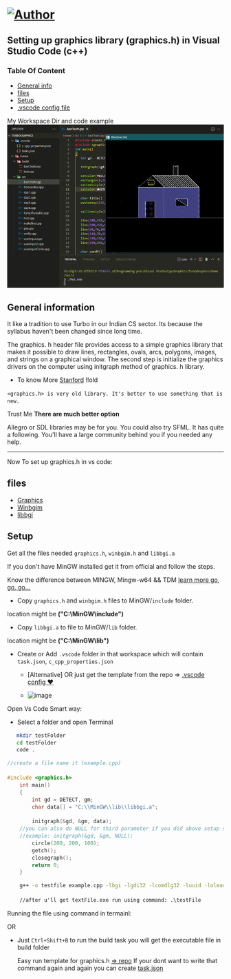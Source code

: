 # [![Author](https://img.shields.io/badge/Auther---Ullas-blu)](https://img.shields.io/badge/Auther---Ullas-blu?utm_source=github.com&utm_medium=campaign&utm_content=button&utm_campaign=dmhendricks%2Ffile-icon-vectors)

## Setting up graphics library (graphics.h) in Visual Studio Code (c++)

### Table Of Content

- [General info](#general-info)
- [files](#files)
- [Setup](#setup)
- [.vscode config file](https://github.com/ullaskunder3/graphics.h-setup)

My Workspace Dir and code example ![turbo](./turboExample.png)

## General information

It like a tradition to use Turbo in our Indian CS sector.
Its because the syllabus haven't been changed since long time.

The graphics. h header file provides access to a simple graphics library that makes it possible to draw lines, rectangles, ovals, arcs, polygons, images, and strings on a graphical window. The second step is initialize the graphics drivers on the computer using initgraph method of graphics. h library.

- To know More [Stanford](https://web.stanford.edu/class/archive/cs/cs106b/cs106b.1126/materials/cppdoc/graphics.html) !!old

`<graphics.h> is very old library. It's better to use something that is new.`

Trust Me **There are much better option**

Allegro or SDL libraries may be for you.
You could also try SFML. It has quite a following. You'll have a large community behind you if you needed any help.

--------------------------------------------------

Now To set up graphics.h in vs code:

## files

- [Graphics](./graphics.h)
- [Winbgim](./winbgim.h)
- [libbgi](./libbgi.a)

## Setup

 Get all the files needed `graphics.h`, `winbgim.h` and `libbgi.a`

 If you don't have MinGW installed get it from official and follow the steps.

 Know the difference between MINGW, Mingw-w64 && TDM [learn more go, go, go...](https://github.com/ullaskunder3/cpp-setup-vsCode#setup)

- Copy `graphics.h` and `winbgim.h` files to MinGW/`include` folder.

location might be **("C:\MinGW\include\")**

- Copy `libbgi.a` to file to MinGW/`lib` folder.

location might be **("C:\MinGW\lib\")**

- Create or Add `.vscode` folder in that workspace which will contain `task.json`, `c_cpp_properties.json`

  - [Alternative] OR just get the template from the repo => [.vscode config ❤](https://github.com/ullaskunder3/graphics.h-project-template)
  
  - ![image](https://user-images.githubusercontent.com/66258652/129923693-e406ff38-c2aa-4a9b-b969-37893d3484d9.png)

Open Vs Code Smart way:

- Select a folder and open Terminal

```bash
   mkdir testFolder
   cd testFolder
   code .
```

```cpp
//create a file name it (example.cpp)

#include <graphics.h> 
    int main()
    {
        int gd = DETECT, gm;
        char data[] = "C:\\MinGW\\lib\\libbgi.a";
    
        initgraph(&gd, &gm, data);
    //you can also do NULL for third parameter if you did above setup successfully
    //example: initgraph(&gd, &gm, NULL);
        circle(200, 200, 100);
        getch();
        closegraph();
        return 0;
    }
```

```cmd
    g++ -o testfile example.cpp -lbgi -lgdi32 -lcomdlg32 -luuid -loleaut32 -lole32

    //after u'll get textFile.exe run using command: .\testFile
```

Running the file using command in termainl:

 OR

- Just `Ctrl+Shift+B` to run the build task you will get the executable file in build folder

  Easy run template for graphics.h [=> repo](https://github.com/ullaskunder3/graphics.h-project-template)
  If your dont want to write that command again and again you can create [task.json](https://github.com/ullaskunder3/graphics.h-setup/tree/main/.vscode)
